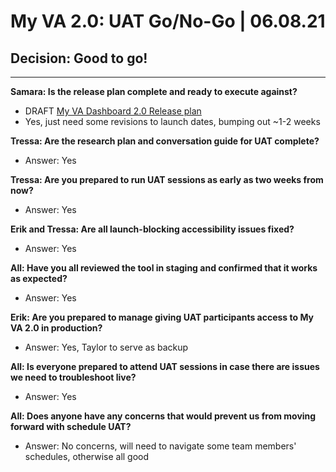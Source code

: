 # My VA 2.0: UAT Go/No-Go | 06.08.21

## Decision: Good to go!
---

**Samara: Is the release plan complete and ready to execute against?**
- DRAFT [My VA Dashboard 2.0 Release plan](https://github.com/department-of-veterans-affairs/va.gov-team/blob/master/products/identity-personalization/my-va/2.0-redesign/product/Release-Plan.md)
- Yes, just need some revisions to launch dates, bumping out ~1-2 weeks

**Tressa: Are the research plan and conversation guide for UAT complete?**
- Answer: Yes

**Tressa: Are you prepared to run UAT sessions as early as two weeks from now?**
- Answer: Yes

**Erik and Tressa: Are all launch-blocking accessibility issues fixed?**
- Answer: Yes

**All: Have you all reviewed the tool in staging and confirmed that it works as expected?**
- Answer: Yes

**Erik: Are you prepared to manage giving UAT participants access to My VA 2.0 in production?**
- Answer: Yes, Taylor to serve as backup

**All: Is everyone prepared to attend UAT sessions in case there are issues we need to troubleshoot live?**
- Answer: Yes

**All: Does anyone have any concerns that would prevent us from moving forward with schedule UAT?**
- Answer: No concerns, will need to navigate some team members' schedules, otherwise all good
